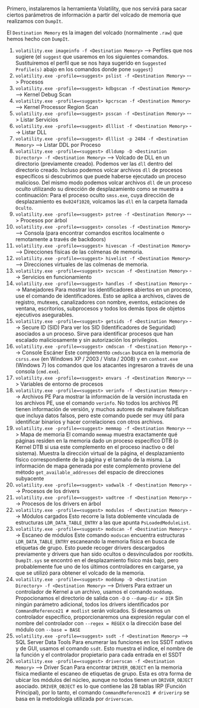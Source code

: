 Primero, instalaremos la herramienta Volatility, que nos servirá para sacar ciertos parámetros de información a partir del volcado de memoria que realizamos con `DumpIt`.

El `Destination Memory` es la imagen del volcado (normalmente `.raw`) que hemos hecho con `DumpIt`.
1. `volatility.exe imageinfo -f <Destination Memory>` --> Perfiles que nos sugiere (el `suggest` que usaremos en los siguientes comandos. Sustituiremos el perfil que se nos haya sugerido en `Suggested Profile(s)` abajo en los comandos donde pone `suggest`)
2. `volatility.exe -profile=<suggest> pslist -f <Destination Memory>` --> Procesos
3. `volatility.exe -profile=<suggest> kdbgscan -f <Destination Memory>` --> Kernel Debug Scan
4. `volatility.exe -profile=<suggest> kpcrscan -f <Destination Memory>` --> Kernel Processor Region Scan
5. `volatility.exe -profile=<suggest> psscan -f <Destination Memory>` --> Listar Servicios
6. `volatility.exe -profile=<suggest> dlllist -f <Destination Memory>` --> Listar DLL
7. `volatility.exe -profile=<suggest> dlllist -p 2484 -f <Destination Memory>` --> Listar DDL por Proceso
8. `volatility.exe -profile=<suggest> dlldump -D <Destination Directory> -f <Destination Memory>` --> Volcado de DLL en un directorio (previamente creado). 
	   Podemos ver las `dll` dentro del directorio creado. Incluso podemos volcar archivos `dll` de procesos específicos si descubrimos que puede haberse ejecutado un proceso malicioso. 
	   Del mismo modo podemos volcar archivos `dll` de un proceso oculto utilizando su dirección de desplazamiento como se muestra a continuación:
		   Para el proceso oculto `smss.exe`, cuya dirección de desplazamiento es `0x024f1020`, volcamos las `dll` en la carpeta llamada `Oculto`.
9. `volatility.exe -profile=<suggest> pstree -f <Destination Memory>` --> Procesos por árbol
10. `volatility.exe -profile=<suggest> consoles -f <Destination Memory>` --> Consola (para encontrar comandos escritos localmente o remotamente a través de backdoors)
11. `volatility.exe -profile=<suggest> hivescan -f <Destination Memory>` --> Direcciones físicas de las colmenas de memoria.
12. `volatility.exe -profile=<suggest> hivelist -f <Destination Memory>` --> Direcciones virtuales de las colmenas de memoria.
13. `volatility.exe -profile=<suggest> svcscan -f <Destination Memory>` --> Servicios en funcionamiento
14. `volatility.exe -profile=<suggest> handles -f <Destination Memory>` --> Manejadores
	Para mostrar los identificadores abiertos en un proceso, use el comando de identificadores. Esto se aplica a archivos, claves de registro, mutexes, canalizadores con nombre, eventos, estaciones de ventana, escritorios, subprocesos y todos los demás tipos de objetos ejecutivos asegurables.
15. `volatility.exe -profile=<suggest> getsids -f <Destination Memory>` --> Secure ID (SID)
	Para ver los SID (Identificadores de Seguridad) asociados a un proceso. Sirve para identificar procesos que han escalado maliciosamente y sin autorización los privilegios.
16. `volatility.exe -profile=<suggest> cmdscan -f <Destination Memory>` --> Console Escáner
	Este complemento `cmdscan` busca en la memoria de `csrss.exe` (en Windows XP / 2003 / Vista / 2008) y en `conhost.exe` (Windows 7) los comandos que los atacantes ingresaron a través de una consola (`cmd.exe`).
17. `volatility.exe -profile=<suggest> envars -f <Destination Memory>` --> Variables de entorno de procesos
18. `volatility.exe -profile=<suggest> verinfo -f <Destination Memory>` --> Archivos PE
	Para mostrar la información de la versión incrustada en los archivos PE, use el comando `verinfo`.
	No todos los archivos PE tienen información de versión, y muchos autores de malware falsifican que incluya datos falsos, pero este comando puede ser muy útil para identificar binarios y hacer correlaciones con otros archivos.
19. `volatility.exe -profile=<suggest> memmap -f <Destination Memory>` --> Mapa de memoria
	El comando `memmap` muestra exactamente qué páginas residen en la memoria dado un proceso específico DTB (o Kernel DTB si usa este complemento en el proceso inactivo o del sistema).
	Muestra la dirección virtual de la página, el desplazamiento físico correspondiente de la página y el tamaño de la misma.
	La información de mapa generada por este complemento proviene del método `get_available_addresses` del espacio de direcciones subyacente
20. `volatility.exe -profile=<suggest> vadwalk -f <Destination Memory>` --> Procesos de los drivers
21. `volatility.exe -profile=<suggest> vadtree -f <Destination Memory>` --> Procesos de los drivers en árbol
22. `volatility.exe -profile=<suggest> modules -f <Destination Memory>` --> Módulos cargados
	Esto recorre la lista doblemente vinculada de estructuras `LDR_DATA_TABLE_ENTRY` a las que apunta `PsLoadedModuleList`. 
23. `volatility.exe -profile=<suggest> modscan -f <Destination Memory>` --> Escaneo de módulos
	Este comando `modscan` encuentra estructuras `LDR_DATA_TABLE_ENTRY` escaneando la memoria física en busca de etiquetas de grupo.
	Esto puede recoger drivers descargados previamente y drivers que han sido ocultos o desvinculados por rootkits.
	`DumpIt.sys` se encontró en el desplazamiento físico más bajo, pero probablemente fue uno de los últimos controladores en cargarse, ya que se utilizó para obtener el volcado de la memoria.
24. `volatility.exe -profile=<suggest> moddump -D <Destination Directory> -f <Destination Memory>` --> Drivers
	Para extraer un controlador de Kernel a un archivo, usamos el comando `moddump`.
	Propocionamos el directorio de salida con `-D` o `--dump-dir = DIR`
	Sin ningún parámetro adicional, todos los drivers identificados por `CommandReference21 # modlist` serán volcados.
	Si deseamos un controlador específico, proporcionaremos una expresión regular con el nombre del controlador con `--regex = REGEX` o la dirección base del módulo con `--base = BASE`
25. `volatility.exe -profile=<suggest> ssdt -f <Destination Memory>` --> SQL Server Data Tools
	Para enumerar las funciones en los SSDT nativos y de GUI, usamos el comando `ssdt`. Esto muestra el índice, el nombre de la función y el controlador propietario para cada entrada en el SSDT
26. `volatility.exe -profile=<suggest> driverscan -f <Destination Memory>` --> Driver Scan
	Para encontrar `DRIVER_OBJECT` en la memoria física mediante el escaneo de etiquetas de grupo.
	Esta es otra forma de ubicar los módulos del núcleo, aunque no todos tienen un `DRIVER_OBJECT` asociado.
	`DRIVER_OBJECT` es lo que contiene las 28 tablas IRP (Función Principal), por lo tanto, el comando `CommandReference21 # driverirp` se basa en la metodología utilizada por `driverscan`.
 